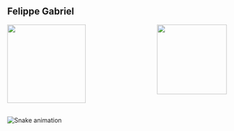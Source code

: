 ## Felippe Gabriel

<div>
  
  <img  height="180em" src="https://github-readme-stats.vercel.app/api?username=Felippe1212&show_icons=true&theme=great-gatsby&include_all_commits=true&count_private=true"/>
  <img align="right" height="160em" src="https://github-readme-stats.vercel.app/api/top-langs/?username=Felippe1212&layout=compact&langs_count=16&theme=great-gatsby"/>
</div>
<br>


    

![Snake animation](https://github.com/LuigiGF/LuigiGF/blob/output/github-contribution-grid-snake.svg)
